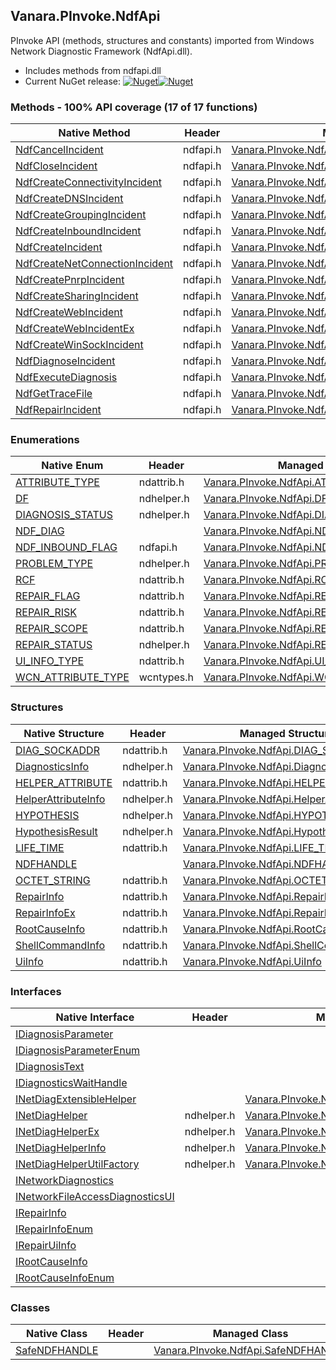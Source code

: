 ## Vanara.PInvoke.NdfApi  
PInvoke API (methods, structures and constants) imported from Windows Network Diagnostic Framework (NdfApi.dll).

- Includes methods from ndfapi.dll  
- Current NuGet release: [![Nuget](https://img.shields.io/nuget/v/Vanara.PInvoke.NdfApi?logo=nuget&style=flat-square)![Nuget](https://img.shields.io/nuget/dt/Vanara.PInvoke.NdfApi?label=%20&style=flat-square)](https://www.nuget.org/packages/Vanara.PInvoke.NdfApi)  
### Methods - 100% API coverage (17 of 17 functions)  
Native Method | Header | Managed Method  
--- | --- | ---  
[NdfCancelIncident](https://www.google.com/search?num=5&q=NdfCancelIncident+site%3Adocs.microsoft.com) | ndfapi.h | [Vanara.PInvoke.NdfApi.NdfCancelIncident](https://github.com/dahall/Vanara/search?l=C%23&q=NdfCancelIncident)  
[NdfCloseIncident](https://www.google.com/search?num=5&q=NdfCloseIncident+site%3Adocs.microsoft.com) | ndfapi.h | [Vanara.PInvoke.NdfApi.NdfCloseIncident](https://github.com/dahall/Vanara/search?l=C%23&q=NdfCloseIncident)  
[NdfCreateConnectivityIncident](https://www.google.com/search?num=5&q=NdfCreateConnectivityIncident+site%3Adocs.microsoft.com) | ndfapi.h | [Vanara.PInvoke.NdfApi.NdfCreateConnectivityIncident](https://github.com/dahall/Vanara/search?l=C%23&q=NdfCreateConnectivityIncident)  
[NdfCreateDNSIncident](https://www.google.com/search?num=5&q=NdfCreateDNSIncident+site%3Adocs.microsoft.com) | ndfapi.h | [Vanara.PInvoke.NdfApi.NdfCreateDNSIncident](https://github.com/dahall/Vanara/search?l=C%23&q=NdfCreateDNSIncident)  
[NdfCreateGroupingIncident](https://www.google.com/search?num=5&q=NdfCreateGroupingIncident+site%3Adocs.microsoft.com) | ndfapi.h | [Vanara.PInvoke.NdfApi.NdfCreateGroupingIncident](https://github.com/dahall/Vanara/search?l=C%23&q=NdfCreateGroupingIncident)  
[NdfCreateInboundIncident](https://www.google.com/search?num=5&q=NdfCreateInboundIncident+site%3Adocs.microsoft.com) | ndfapi.h | [Vanara.PInvoke.NdfApi.NdfCreateInboundIncident](https://github.com/dahall/Vanara/search?l=C%23&q=NdfCreateInboundIncident)  
[NdfCreateIncident](https://www.google.com/search?num=5&q=NdfCreateIncident+site%3Adocs.microsoft.com) | ndfapi.h | [Vanara.PInvoke.NdfApi.NdfCreateIncident](https://github.com/dahall/Vanara/search?l=C%23&q=NdfCreateIncident)  
[NdfCreateNetConnectionIncident](https://www.google.com/search?num=5&q=NdfCreateNetConnectionIncident+site%3Adocs.microsoft.com) | ndfapi.h | [Vanara.PInvoke.NdfApi.NdfCreateNetConnectionIncident](https://github.com/dahall/Vanara/search?l=C%23&q=NdfCreateNetConnectionIncident)  
[NdfCreatePnrpIncident](https://www.google.com/search?num=5&q=NdfCreatePnrpIncident+site%3Adocs.microsoft.com) | ndfapi.h | [Vanara.PInvoke.NdfApi.NdfCreatePnrpIncident](https://github.com/dahall/Vanara/search?l=C%23&q=NdfCreatePnrpIncident)  
[NdfCreateSharingIncident](https://www.google.com/search?num=5&q=NdfCreateSharingIncident+site%3Adocs.microsoft.com) | ndfapi.h | [Vanara.PInvoke.NdfApi.NdfCreateSharingIncident](https://github.com/dahall/Vanara/search?l=C%23&q=NdfCreateSharingIncident)  
[NdfCreateWebIncident](https://www.google.com/search?num=5&q=NdfCreateWebIncident+site%3Adocs.microsoft.com) | ndfapi.h | [Vanara.PInvoke.NdfApi.NdfCreateWebIncident](https://github.com/dahall/Vanara/search?l=C%23&q=NdfCreateWebIncident)  
[NdfCreateWebIncidentEx](https://www.google.com/search?num=5&q=NdfCreateWebIncidentEx+site%3Adocs.microsoft.com) | ndfapi.h | [Vanara.PInvoke.NdfApi.NdfCreateWebIncidentEx](https://github.com/dahall/Vanara/search?l=C%23&q=NdfCreateWebIncidentEx)  
[NdfCreateWinSockIncident](https://www.google.com/search?num=5&q=NdfCreateWinSockIncident+site%3Adocs.microsoft.com) | ndfapi.h | [Vanara.PInvoke.NdfApi.NdfCreateWinSockIncident](https://github.com/dahall/Vanara/search?l=C%23&q=NdfCreateWinSockIncident)  
[NdfDiagnoseIncident](https://www.google.com/search?num=5&q=NdfDiagnoseIncident+site%3Adocs.microsoft.com) | ndfapi.h | [Vanara.PInvoke.NdfApi.NdfDiagnoseIncident](https://github.com/dahall/Vanara/search?l=C%23&q=NdfDiagnoseIncident)  
[NdfExecuteDiagnosis](https://www.google.com/search?num=5&q=NdfExecuteDiagnosis+site%3Adocs.microsoft.com) | ndfapi.h | [Vanara.PInvoke.NdfApi.NdfExecuteDiagnosis](https://github.com/dahall/Vanara/search?l=C%23&q=NdfExecuteDiagnosis)  
[NdfGetTraceFile](https://www.google.com/search?num=5&q=NdfGetTraceFile+site%3Adocs.microsoft.com) | ndfapi.h | [Vanara.PInvoke.NdfApi.NdfGetTraceFile](https://github.com/dahall/Vanara/search?l=C%23&q=NdfGetTraceFile)  
[NdfRepairIncident](https://www.google.com/search?num=5&q=NdfRepairIncident+site%3Adocs.microsoft.com) | ndfapi.h | [Vanara.PInvoke.NdfApi.NdfRepairIncident](https://github.com/dahall/Vanara/search?l=C%23&q=NdfRepairIncident)  
### Enumerations  
Native Enum | Header | Managed Enum  
--- | --- | ---  
[ATTRIBUTE_TYPE](https://www.google.com/search?num=5&q=ATTRIBUTE_TYPE+site%3Adocs.microsoft.com) | ndattrib.h | [Vanara.PInvoke.NdfApi.ATTRIBUTE_TYPE](https://github.com/dahall/Vanara/search?l=C%23&q=ATTRIBUTE_TYPE)  
[DF](https://www.google.com/search?num=5&q=DF+site%3Adocs.microsoft.com) | ndhelper.h | [Vanara.PInvoke.NdfApi.DF](https://github.com/dahall/Vanara/search?l=C%23&q=DF)  
[DIAGNOSIS_STATUS](https://www.google.com/search?num=5&q=DIAGNOSIS_STATUS+site%3Adocs.microsoft.com) | ndhelper.h | [Vanara.PInvoke.NdfApi.DIAGNOSIS_STATUS](https://github.com/dahall/Vanara/search?l=C%23&q=DIAGNOSIS_STATUS)  
[NDF_DIAG](https://www.google.com/search?num=5&q=NDF_DIAG+site%3Adocs.microsoft.com) |  | [Vanara.PInvoke.NdfApi.NDF_DIAG](https://github.com/dahall/Vanara/search?l=C%23&q=NDF_DIAG)  
[NDF_INBOUND_FLAG](https://www.google.com/search?num=5&q=NDF_INBOUND_FLAG+site%3Adocs.microsoft.com) | ndfapi.h | [Vanara.PInvoke.NdfApi.NDF_INBOUND_FLAG](https://github.com/dahall/Vanara/search?l=C%23&q=NDF_INBOUND_FLAG)  
[PROBLEM_TYPE](https://www.google.com/search?num=5&q=PROBLEM_TYPE+site%3Adocs.microsoft.com) | ndhelper.h | [Vanara.PInvoke.NdfApi.PROBLEM_TYPE](https://github.com/dahall/Vanara/search?l=C%23&q=PROBLEM_TYPE)  
[RCF](https://www.google.com/search?num=5&q=RCF+site%3Adocs.microsoft.com) | ndattrib.h | [Vanara.PInvoke.NdfApi.RCF](https://github.com/dahall/Vanara/search?l=C%23&q=RCF)  
[REPAIR_FLAG](https://www.google.com/search?num=5&q=REPAIR_FLAG+site%3Adocs.microsoft.com) | ndattrib.h | [Vanara.PInvoke.NdfApi.REPAIR_FLAG](https://github.com/dahall/Vanara/search?l=C%23&q=REPAIR_FLAG)  
[REPAIR_RISK](https://www.google.com/search?num=5&q=REPAIR_RISK+site%3Adocs.microsoft.com) | ndattrib.h | [Vanara.PInvoke.NdfApi.REPAIR_RISK](https://github.com/dahall/Vanara/search?l=C%23&q=REPAIR_RISK)  
[REPAIR_SCOPE](https://www.google.com/search?num=5&q=REPAIR_SCOPE+site%3Adocs.microsoft.com) | ndattrib.h | [Vanara.PInvoke.NdfApi.REPAIR_SCOPE](https://github.com/dahall/Vanara/search?l=C%23&q=REPAIR_SCOPE)  
[REPAIR_STATUS](https://www.google.com/search?num=5&q=REPAIR_STATUS+site%3Adocs.microsoft.com) | ndhelper.h | [Vanara.PInvoke.NdfApi.REPAIR_STATUS](https://github.com/dahall/Vanara/search?l=C%23&q=REPAIR_STATUS)  
[UI_INFO_TYPE](https://www.google.com/search?num=5&q=UI_INFO_TYPE+site%3Adocs.microsoft.com) | ndattrib.h | [Vanara.PInvoke.NdfApi.UI_INFO_TYPE](https://github.com/dahall/Vanara/search?l=C%23&q=UI_INFO_TYPE)  
[WCN_ATTRIBUTE_TYPE](https://www.google.com/search?num=5&q=WCN_ATTRIBUTE_TYPE+site%3Adocs.microsoft.com) | wcntypes.h | [Vanara.PInvoke.NdfApi.WCN_ATTRIBUTE_TYPE](https://github.com/dahall/Vanara/search?l=C%23&q=WCN_ATTRIBUTE_TYPE)  
### Structures  
Native Structure | Header | Managed Structure  
--- | --- | ---  
[DIAG_SOCKADDR](https://www.google.com/search?num=5&q=DIAG_SOCKADDR+site%3Adocs.microsoft.com) | ndattrib.h | [Vanara.PInvoke.NdfApi.DIAG_SOCKADDR](https://github.com/dahall/Vanara/search?l=C%23&q=DIAG_SOCKADDR)  
[DiagnosticsInfo](https://www.google.com/search?num=5&q=DiagnosticsInfo+site%3Adocs.microsoft.com) | ndhelper.h | [Vanara.PInvoke.NdfApi.DiagnosticsInfo](https://github.com/dahall/Vanara/search?l=C%23&q=DiagnosticsInfo)  
[HELPER_ATTRIBUTE](https://www.google.com/search?num=5&q=HELPER_ATTRIBUTE+site%3Adocs.microsoft.com) | ndattrib.h | [Vanara.PInvoke.NdfApi.HELPER_ATTRIBUTE](https://github.com/dahall/Vanara/search?l=C%23&q=HELPER_ATTRIBUTE)  
[HelperAttributeInfo](https://www.google.com/search?num=5&q=HelperAttributeInfo+site%3Adocs.microsoft.com) | ndhelper.h | [Vanara.PInvoke.NdfApi.HelperAttributeInfo](https://github.com/dahall/Vanara/search?l=C%23&q=HelperAttributeInfo)  
[HYPOTHESIS](https://www.google.com/search?num=5&q=HYPOTHESIS+site%3Adocs.microsoft.com) | ndhelper.h | [Vanara.PInvoke.NdfApi.HYPOTHESIS](https://github.com/dahall/Vanara/search?l=C%23&q=HYPOTHESIS)  
[HypothesisResult](https://www.google.com/search?num=5&q=HypothesisResult+site%3Adocs.microsoft.com) | ndhelper.h | [Vanara.PInvoke.NdfApi.HypothesisResult](https://github.com/dahall/Vanara/search?l=C%23&q=HypothesisResult)  
[LIFE_TIME](https://www.google.com/search?num=5&q=LIFE_TIME+site%3Adocs.microsoft.com) | ndattrib.h | [Vanara.PInvoke.NdfApi.LIFE_TIME](https://github.com/dahall/Vanara/search?l=C%23&q=LIFE_TIME)  
[NDFHANDLE](https://www.google.com/search?num=5&q=NDFHANDLE+site%3Adocs.microsoft.com) |  | [Vanara.PInvoke.NdfApi.NDFHANDLE](https://github.com/dahall/Vanara/search?l=C%23&q=NDFHANDLE)  
[OCTET_STRING](https://www.google.com/search?num=5&q=OCTET_STRING+site%3Adocs.microsoft.com) | ndattrib.h | [Vanara.PInvoke.NdfApi.OCTET_STRING](https://github.com/dahall/Vanara/search?l=C%23&q=OCTET_STRING)  
[RepairInfo](https://www.google.com/search?num=5&q=RepairInfo+site%3Adocs.microsoft.com) | ndattrib.h | [Vanara.PInvoke.NdfApi.RepairInfo](https://github.com/dahall/Vanara/search?l=C%23&q=RepairInfo)  
[RepairInfoEx](https://www.google.com/search?num=5&q=RepairInfoEx+site%3Adocs.microsoft.com) | ndattrib.h | [Vanara.PInvoke.NdfApi.RepairInfoEx](https://github.com/dahall/Vanara/search?l=C%23&q=RepairInfoEx)  
[RootCauseInfo](https://www.google.com/search?num=5&q=RootCauseInfo+site%3Adocs.microsoft.com) | ndattrib.h | [Vanara.PInvoke.NdfApi.RootCauseInfo](https://github.com/dahall/Vanara/search?l=C%23&q=RootCauseInfo)  
[ShellCommandInfo](https://www.google.com/search?num=5&q=ShellCommandInfo+site%3Adocs.microsoft.com) | ndattrib.h | [Vanara.PInvoke.NdfApi.ShellCommandInfo](https://github.com/dahall/Vanara/search?l=C%23&q=ShellCommandInfo)  
[UiInfo](https://www.google.com/search?num=5&q=UiInfo+site%3Adocs.microsoft.com) | ndattrib.h | [Vanara.PInvoke.NdfApi.UiInfo](https://github.com/dahall/Vanara/search?l=C%23&q=UiInfo)  
### Interfaces  
Native Interface | Header | Managed Interface  
--- | --- | ---  
[IDiagnosisParameter](https://www.google.com/search?num=5&q=IDiagnosisParameter+site%3Adocs.microsoft.com) |  |   
[IDiagnosisParameterEnum](https://www.google.com/search?num=5&q=IDiagnosisParameterEnum+site%3Adocs.microsoft.com) |  |   
[IDiagnosisText](https://www.google.com/search?num=5&q=IDiagnosisText+site%3Adocs.microsoft.com) |  |   
[IDiagnosticsWaitHandle](https://www.google.com/search?num=5&q=IDiagnosticsWaitHandle+site%3Adocs.microsoft.com) |  |   
[INetDiagExtensibleHelper](https://www.google.com/search?num=5&q=INetDiagExtensibleHelper+site%3Adocs.microsoft.com) |  | [Vanara.PInvoke.NdfApi.INetDiagExtensibleHelper](https://github.com/dahall/Vanara/search?l=C%23&q=INetDiagExtensibleHelper)  
[INetDiagHelper](https://www.google.com/search?num=5&q=INetDiagHelper+site%3Adocs.microsoft.com) | ndhelper.h | [Vanara.PInvoke.NdfApi.INetDiagHelper](https://github.com/dahall/Vanara/search?l=C%23&q=INetDiagHelper)  
[INetDiagHelperEx](https://www.google.com/search?num=5&q=INetDiagHelperEx+site%3Adocs.microsoft.com) | ndhelper.h | [Vanara.PInvoke.NdfApi.INetDiagHelperEx](https://github.com/dahall/Vanara/search?l=C%23&q=INetDiagHelperEx)  
[INetDiagHelperInfo](https://www.google.com/search?num=5&q=INetDiagHelperInfo+site%3Adocs.microsoft.com) | ndhelper.h | [Vanara.PInvoke.NdfApi.INetDiagHelperInfo](https://github.com/dahall/Vanara/search?l=C%23&q=INetDiagHelperInfo)  
[INetDiagHelperUtilFactory](https://www.google.com/search?num=5&q=INetDiagHelperUtilFactory+site%3Adocs.microsoft.com) | ndhelper.h | [Vanara.PInvoke.NdfApi.INetDiagHelperUtilFactory](https://github.com/dahall/Vanara/search?l=C%23&q=INetDiagHelperUtilFactory)  
[INetworkDiagnostics](https://www.google.com/search?num=5&q=INetworkDiagnostics+site%3Adocs.microsoft.com) |  |   
[INetworkFileAccessDiagnosticsUI](https://www.google.com/search?num=5&q=INetworkFileAccessDiagnosticsUI+site%3Adocs.microsoft.com) |  |   
[IRepairInfo](https://www.google.com/search?num=5&q=IRepairInfo+site%3Adocs.microsoft.com) |  |   
[IRepairInfoEnum](https://www.google.com/search?num=5&q=IRepairInfoEnum+site%3Adocs.microsoft.com) |  |   
[IRepairUiInfo](https://www.google.com/search?num=5&q=IRepairUiInfo+site%3Adocs.microsoft.com) |  |   
[IRootCauseInfo](https://www.google.com/search?num=5&q=IRootCauseInfo+site%3Adocs.microsoft.com) |  |   
[IRootCauseInfoEnum](https://www.google.com/search?num=5&q=IRootCauseInfoEnum+site%3Adocs.microsoft.com) |  |   
### Classes  
Native Class | Header | Managed Class  
--- | --- | ---  
[SafeNDFHANDLE](https://www.google.com/search?num=5&q=SafeNDFHANDLE+site%3Adocs.microsoft.com) |  | [Vanara.PInvoke.NdfApi.SafeNDFHANDLE](https://github.com/dahall/Vanara/search?l=C%23&q=SafeNDFHANDLE)  
